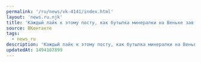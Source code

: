 ```yaml
---
permalink: '/ru/news/vk-4141/index.html'
layout: 'news.ru.njk'
title: 'Каждый лайк к этому посту, как бутылка минералки на Веньке завтра утром — жизненно необходим.  …'
source: ВКонтакте
tags:
  - news_ru
description: 'Каждый лайк к этому посту, как бутылка минералки на Веньке завтра утром — жизненно необходим.  …'
updatedAt: 1494107899
---
```

